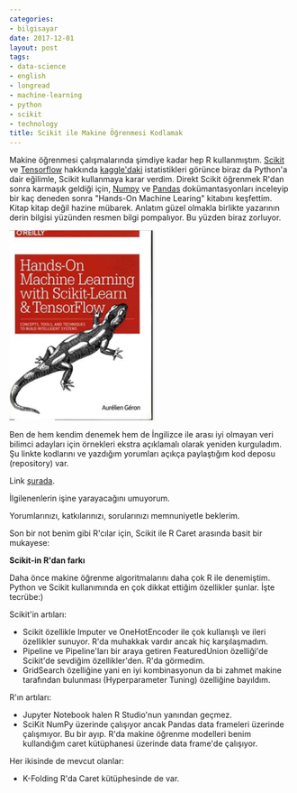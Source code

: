 ```yaml
---
categories:
- bilgisayar
date: 2017-12-01
layout: post
tags:
- data-science
- english
- longread
- machine-learning
- python
- scikit
- technology
title: Scikit ile Makine Öğrenmesi Kodlamak
---
```


Makine öğrenmesi çalışmalarında şimdiye kadar hep R kullanmıştım. [Scikit](http://scikit-learn.org/) ve [Tensorflow](https://www.tensorflow.org/) hakkında [kaggle'daki](https://www.kaggle.com/) istatistikleri görünce biraz da Python'a dair eğilimle, Scikit kullanmaya karar verdim. Direkt Scikit öğrenmek R'dan sonra karmaşık geldiği için, [Numpy](http://www.numpy.org/) ve [Pandas](https://pandas.pydata.org/) dokümantasyonları inceleyip bir kaç deneden sonra "Hands-On Machine Learing" kitabını keşfettim. Kitap kitap değil hazine mübarek. Anlatım güzel olmakla birlikte yazarının derin bilgisi yüzünden resmen bilgi pompalıyor. Bu yüzden biraz zorluyor.

![2017-12-01 21_16_54-Hands-On Machine Learning with Scikit-Learn and TensorFlow_ Concepts, Tools, and.png](/images/2017-12-01-21_16_54-hands-on-machine-learning-with-scikit-learn-and-tensorflow_-concepts-tools-and.png)

Ben de hem kendim denemek hem de İngilizce ile arası iyi olmayan veri bilimci adayları için örnekleri ekstra açıklamalı olarak yeniden kurguladım. Şu linkte kodlarını ve yazdığım yorumları açıkça paylaştığım kod deposu (repository) var.

Link [şurada](https://bitbucket.org/suatatan/scikit-ogren/src/0a1325a0edc57852befbbcb593cfa1091ddec748/Scikit-Ogreniyorum-1.ipynb?at=master&fileviewer=notebook-viewer%3Anbviewer).

İlgilenenlerin işine yarayacağını umuyorum.

Yorumlarınızı, katkılarınızı, sorularınızı memnuniyetle beklerim.

Son bir not benim gibi R'cılar için, Scikit ile R Caret arasında basit bir mukayese:

**Scikit-in R'dan farkı**

Daha önce makine öğrenme algoritmalarını daha çok R ile denemiştim. Python ve Scikit kullanımında en çok dikkat ettiğim özellikler şunlar. İşte tecrübe:)

Scikit'in artıları:

- Scikit özellikle Imputer ve OneHotEncoder ile çok kullanışlı ve ileri özellikler sunuyor. R'da muhakkak vardır ancak hiç karşılaşmadım.
- Pipeline ve Pipeline'ları bir araya getiren FeaturedUnion özelliği'de Scikit'de sevdiğim özellikler'den. R'da görmedim.
- GridSearch özelliğine yani en iyi kombinasyonun da bi zahmet makine tarafından bulunması (Hyperparameter Tuning) özelliğine bayıldım.

R'ın artıları:

- Jupyter Notebook halen R Studio'nun yanından geçmez.
- SciKit NumPy üzerinde çalışıyor ancak Pandas data frameleri üzerinde çalışmıyor. Bu bir ayıp. R'da makine öğrenme modelleri benim kullandığım caret kütüphanesi üzerinde data frame'de çalışıyor.

Her ikisinde de mevcut olanlar:

- K-Folding R'da Caret kütüphesinde de var.
